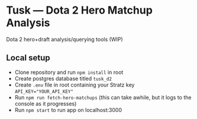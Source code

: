 # Tusk — Dota 2 Hero Matchup Analysis

Dota 2 hero+draft analysis/querying tools (WIP)

## Local setup

- Clone repository and run `npm install` in root
- Create postgres database titled `tusk_d2`
- Create `.env` file in root containing your Stratz key `API_KEY="YOUR_API_KEY"`
- Run `npm run fetch-hero-matchups` (this can take awhile, but it logs to the console as it progresses)
- Run `npm start` to run app on localhost:3000
